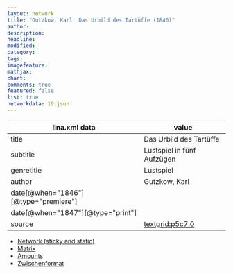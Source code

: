 ```yaml
---
layout: network
title: "Gutzkow, Karl: Das Urbild des Tartüffe (1846)"
author:
description:
headline:
modified:
category:
tags:
imagefeature: 
mathjax: 
chart: 
comments: true
featured: false
list: true
networkdata: 19.json
---
```

lina.xml data  | value
------------- | -------------
title|Das Urbild des Tartüffe
subtitle|Lustspiel in fünf Aufzügen
genretitle|Lustspiel
author|Gutzkow, Karl
date[@when="1846"][@type="premiere"]|
date[@when="1847"][@type="print"]|
source|[textgrid:p5c7.0](https://textgridlab.org/1.0/tgcrud-public/rest/textgrid:p5c7.0/data)



* [Network (sticky and static)](/network19)
* [Matrix](/matrix19)
* [Amounts](/amount19)
* [Zwischenformat](/lina19 )
